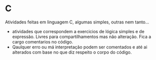 # C
Atividades feitas em linguagem C, algumas simples, outras nem tanto...

- atividades que correspondem a exercicios de lógica simples e de expressão. 
Livres para compartilhamentos mas não alteração. Fica a cargo comentarios no código.
- Qaulquer erro ou má interpretação podem ser comentados e até ai alterados com base no que diz respeito o corpo do código.
